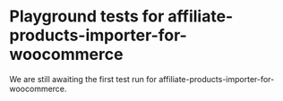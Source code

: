 # Playground tests for affiliate-products-importer-for-woocommerce
We are still awaiting the first test run for affiliate-products-importer-for-woocommerce.
